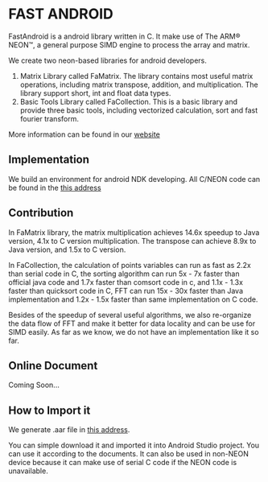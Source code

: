 # FAST ANDROID

FastAndroid is a android library written in C. It make use of The ARM® NEON™, a general purpose SIMD engine to process the array and matrix.

We create two neon-based libraries for android developers.

1. Matrix Library called FaMatrix. The library contains most useful matrix operations, including matrix transpose, addition, and multiplication. The library support short, int and float data types.
2. Basic Tools Library called FaCollection. This is a basic library and provide three basic tools, including vectorized calculation, sort and fast fourier transform.

More information can be found in our [website](http://chaoyali.github.io/parallel/)


## Implementation

We build an environment for android NDK developing. All C/NEON code can be found in the [this address](https://github.com/chaoyali/parallel/tree/master/neoncore/src/main/jni)


## Contribution

In FaMatrix library, the matrix multiplication achieves 14.6x speedup to Java version, 4.1x to C version multiplication. The transpose can achieve 8.9x to Java version, and 1.5x to C version.

In FaCollection, the calculation of points variables can run as fast as 2.2x than serial code in C, the sorting algorithm can run 5x - 7x faster than official java code and 1.7x faster than comsort code in c, and 1.1x - 1.3x faster than quicksort code in C, FFT can run 15x - 30x faster than Java implementation and 1.2x - 1.5x faster than same implementation on C code.

Besides of the speedup of several useful algorithms, we also re-organize the data flow of FFT and make it better for data locality and can be use for SIMD easily. As far as we know, we do not have an implementation like it so far.

## Online Document

Coming Soon...

## How to Import it

We generate .aar file in [this address](https://github.com/chaoyali/parallel/tree/master/neoncore/aar).

You can simple download it and imported it into Android Studio project. You can use it according to the documents. It can also be used in non-NEON device because it can make use of serial C code if the NEON code is unavailable.
